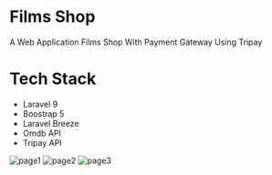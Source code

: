 # Films Shop
A Web Application Films Shop With Payment Gateway Using Tripay

# Tech Stack
<ul>
  <li>Laravel 9</li>
  <li>Boostrap 5</li>
  <li>Laravel Breeze</li>
  <li>Omdb API</li>
  <li>Tripay API</li>
</ul>

![page1](https://user-images.githubusercontent.com/43224845/161626707-91ad467f-f37d-49bf-85b8-980f5814774b.png)
![page2](https://user-images.githubusercontent.com/43224845/161626719-77a8adec-69be-4f38-ade7-016ed583d6d2.png)
![page3](https://user-images.githubusercontent.com/43224845/161626726-f6f4d773-ec8f-4a11-a5e2-a60b252763b4.png)
